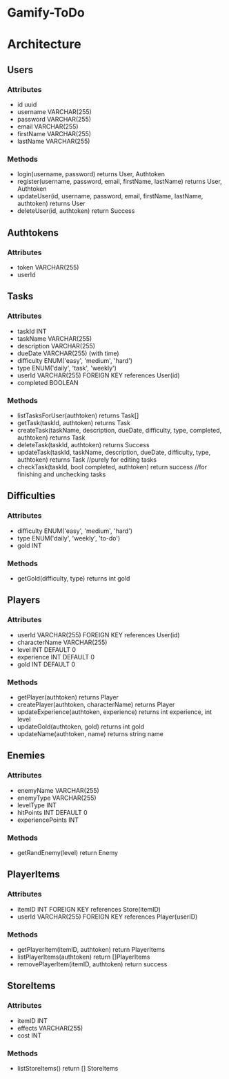 # Gamify-ToDo

# Architecture

## Users
### Attributes
- id uuid
- username VARCHAR(255)
- password VARCHAR(255)
- email VARCHAR(255)
- firstName VARCHAR(255)
- lastName VARCHAR(255)
### Methods
- login(username, password) returns User, Authtoken
- register(username, password, email, firstName, lastName) returns User, Authtoken
- updateUser(id, username, password, email, firstName, lastName, authtoken) returns User
- deleteUser(id, authtoken) return Success

## Authtokens
### Attributes
- token VARCHAR(255)
- userId 

## Tasks
### Attributes
- taskId INT
- taskName VARCHAR(255)
- description VARCHAR(255)
- dueDate VARCHAR(255) (with time)
- difficulty ENUM('easy', 'medium', 'hard')
- type ENUM('daily', 'task', 'weekly')
- userId VARCHAR(255) FOREIGN KEY references User(id)
- completed BOOLEAN
### Methods
- listTasksForUser(authtoken) returns Task[]
- getTask(taskId, authtoken) returns Task
- createTask(taskName, description, dueDate, difficulty, type, completed, authtoken) returns Task
- deleteTask(taskId, authtoken) returns Success
- updateTask(taskId, taskName, description, dueDate, difficulty, type, authtoken) returns Task //purely for editing tasks
- checkTask(taskId, bool completed, authtoken) return success //for finishing and unchecking tasks

## Difficulties
### Attributes
- difficulty ENUM('easy', 'medium', 'hard')
- type ENUM('daily', 'weekly', 'to-do')
- gold INT
### Methods
- getGold(difficulty, type) returns int gold

## Players
### Attributes
- userId VARCHAR(255) FOREIGN KEY references User(id)
- characterName VARCHAR(255)
- level INT DEFAULT 0
- experience INT DEFAULT 0
- gold INT DEFAULT 0
### Methods
- getPlayer(authtoken) returns Player
- createPlayer(authtoken, characterName) returns Player
- updateExperience(authtoken, experience) returns int experience, int level
- updateGold(authtoken, gold) returns int gold
- updateName(authtoken, name) returns string name

## Enemies
### Attributes
- enemyName VARCHAR(255)
- enemyType VARCHAR(255)
- levelType INT
- hitPoints INT DEFAULT 0
- experiencePoints INT
### Methods
- getRandEnemy(level) return Enemy

## PlayerItems
### Attributes
- itemID INT FOREIGN KEY references Store(itemID)
- userId VARCHAR(255) FOREIGN KEY references Player(userID)
### Methods
- getPlayerItem(itemID, authtoken) return PlayerItems
- listPlayerItems(authtoken) return []PlayerItems
- removePlayerItem(itemID, authtoken) return success

## StoreItems
### Attributes
- itemID INT 
- effects VARCHAR(255)
- cost INT
### Methods
- listStoreItems() return [] StoreItems
